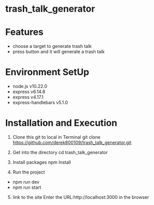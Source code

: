 # trash_talk_generator

# Features
* choose a target to generate trash talk
* press button and it will generate a trash talk

# Environment SetUp
* node.js v10.22.0
* express v6.14.8
* express v4.17.1
* express-handlebars v5.1.0

# Installation and Execution
1. Clone this git to local in Terminal
git clone https://github.com/derek800109/trash_talk_generator.git

2. Get into the directory
cd trash_talk_generator

3. Install packages
npm Install

4. Run the project
* npm run dev
* npm run start

5. link to the site
Enter the URL:http://localhost:3000 in the browser